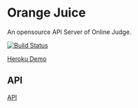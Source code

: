 # Orange Juice
An opensource API Server of Online Judge.

[![Build Status](https://travis-ci.org/function-x/Orange-Juice.svg)](https://travis-ci.org/function-x/Orange-Juice)

[Heroku Demo](http://xjtu-orange-juice.herokuapp.com/)

## API
[API](docs/API.md)